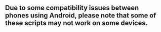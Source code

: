 ## Due to some compatibility issues between phones using Android, please note that some of these scripts may not work on some devices.
